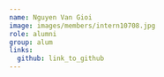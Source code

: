 ```yaml
---
name: Nguyen Van Gioi 
image: images/members/intern10708.jpg 
role: alumni
group: alum
links:
  github: link_to_github 
---
```

